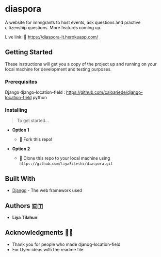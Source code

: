 # diaspora 

A website for immigrants to host events, ask questions and practive citizenship questions. 
More features coming up. 

Live link: 🔗 https://diaspora-lt.herokuapp.com/ 

## Getting Started

These instructions will get you a copy of the project up and running on your local machine for development and testing purposes.

### Prerequisites

Django 
django-location-field : https://github.com/caioariede/django-location-field
python



### Installing

> To get started...


- **Option 1**
    - 🍴 Fork this repo!

- **Option 2**
    - 👯 Clone this repo to your local machine using `https://github.com/liyaSileshi/diaspora.git`



## Built With

* [Django](https://www.djangoproject.com/) - The web framework used



## Authors 🇪🇹

* **Liya Tilahun** 


## Acknowledgments 🙏🏽

* Thank you for people who made djanog-location-field
* For Uyen ideas with the readme file

